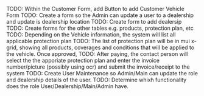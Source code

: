 TODO: Within the Customer Form, add Button to add Customer Vehicle Form
TODO: Create a form so the Admin can update a user to a dealership and update is dealership location
TODO: Create form to add dealersip
TODO: Create forms for the other tables e.g. products, protection plan, etc
TODO: Depending on the Vehicle information, the system will list all applicable protection plan
TODO: The list of protection plan will be in mui x-grid, showing all products, coverages and conditions that will be applied to the vehicle. Once approved,
TODO: After paying, the contact person will select the the apporiate protection plan and enter the invoice number/picture (possibly using ocr) and submit the invoice/receipt to the system
TODO: Create User Maintenance so Admin/Main can update the role and dealership details of the user.
TODO: Determine whixh functionality does the role User/Dealership/Main/Admin have.
 